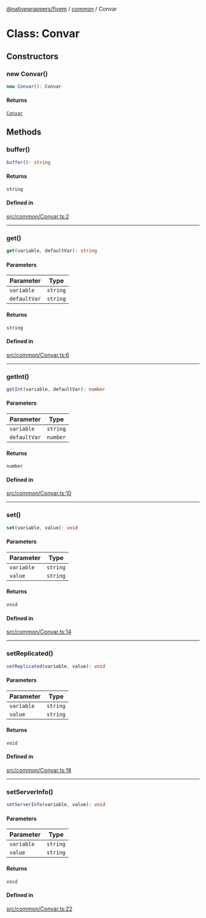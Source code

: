 [@nativewrappers/fivem](../../README.md) / [common](../README.md) / Convar

# Class: Convar

## Constructors

### new Convar()

```ts
new Convar(): Convar
```

#### Returns

[`Convar`](Convar.md)

## Methods

### buffer()

```ts
buffer(): string
```

#### Returns

`string`

#### Defined in

[src/common/Convar.ts:2](https://github.com/nativewrappers/fivem/blob/a8f3fbc0f47fb5552a00c18a4d0c12645ae62f70/src/common/Convar.ts#L2)

***

### get()

```ts
get(variable, defaultVar): string
```

#### Parameters

| Parameter | Type |
| ------ | ------ |
| `variable` | `string` |
| `defaultVar` | `string` |

#### Returns

`string`

#### Defined in

[src/common/Convar.ts:6](https://github.com/nativewrappers/fivem/blob/a8f3fbc0f47fb5552a00c18a4d0c12645ae62f70/src/common/Convar.ts#L6)

***

### getInt()

```ts
getInt(variable, defaultVar): number
```

#### Parameters

| Parameter | Type |
| ------ | ------ |
| `variable` | `string` |
| `defaultVar` | `number` |

#### Returns

`number`

#### Defined in

[src/common/Convar.ts:10](https://github.com/nativewrappers/fivem/blob/a8f3fbc0f47fb5552a00c18a4d0c12645ae62f70/src/common/Convar.ts#L10)

***

### set()

```ts
set(variable, value): void
```

#### Parameters

| Parameter | Type |
| ------ | ------ |
| `variable` | `string` |
| `value` | `string` |

#### Returns

`void`

#### Defined in

[src/common/Convar.ts:14](https://github.com/nativewrappers/fivem/blob/a8f3fbc0f47fb5552a00c18a4d0c12645ae62f70/src/common/Convar.ts#L14)

***

### setReplicated()

```ts
setReplicated(variable, value): void
```

#### Parameters

| Parameter | Type |
| ------ | ------ |
| `variable` | `string` |
| `value` | `string` |

#### Returns

`void`

#### Defined in

[src/common/Convar.ts:18](https://github.com/nativewrappers/fivem/blob/a8f3fbc0f47fb5552a00c18a4d0c12645ae62f70/src/common/Convar.ts#L18)

***

### setServerInfo()

```ts
setServerInfo(variable, value): void
```

#### Parameters

| Parameter | Type |
| ------ | ------ |
| `variable` | `string` |
| `value` | `string` |

#### Returns

`void`

#### Defined in

[src/common/Convar.ts:22](https://github.com/nativewrappers/fivem/blob/a8f3fbc0f47fb5552a00c18a4d0c12645ae62f70/src/common/Convar.ts#L22)

